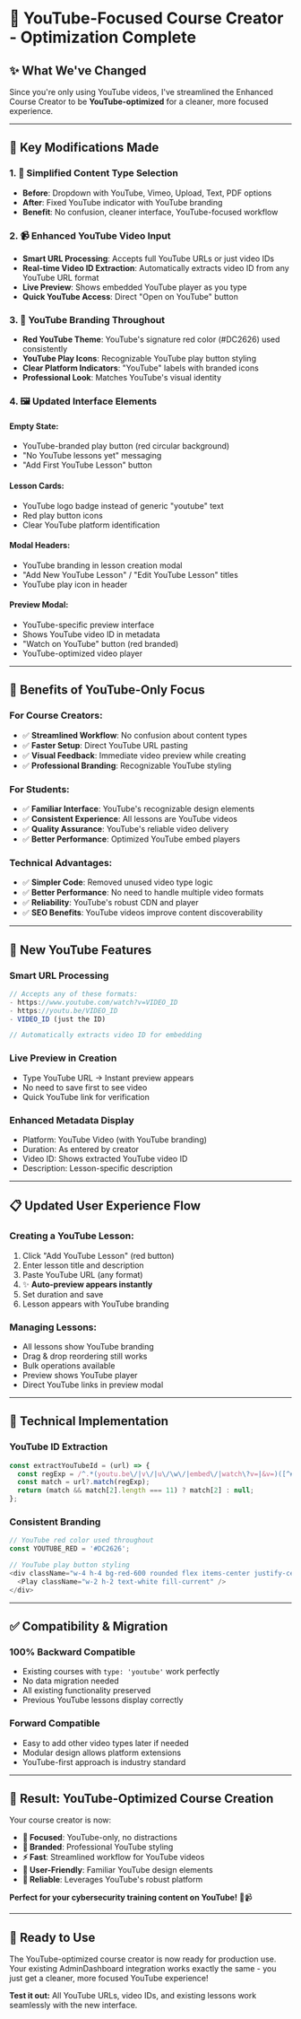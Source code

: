 # 🎥 **YouTube-Focused Course Creator - Optimization Complete**

## ✨ **What We've Changed**

Since you're only using YouTube videos, I've streamlined the Enhanced Course Creator to be **YouTube-optimized** for a cleaner, more focused experience.

---

## 🔄 **Key Modifications Made**

### 1. **🎯 Simplified Content Type Selection**
- **Before**: Dropdown with YouTube, Vimeo, Upload, Text, PDF options
- **After**: Fixed YouTube indicator with YouTube branding
- **Benefit**: No confusion, cleaner interface, YouTube-focused workflow

### 2. **📹 Enhanced YouTube Video Input**
- **Smart URL Processing**: Accepts full YouTube URLs or just video IDs
- **Real-time Video ID Extraction**: Automatically extracts video ID from any YouTube URL format
- **Live Preview**: Shows embedded YouTube player as you type
- **Quick YouTube Access**: Direct "Open on YouTube" button

### 3. **🎨 YouTube Branding Throughout**
- **Red YouTube Theme**: YouTube's signature red color (#DC2626) used consistently
- **YouTube Play Icons**: Recognizable YouTube play button styling
- **Clear Platform Indicators**: "YouTube" labels with branded icons
- **Professional Look**: Matches YouTube's visual identity

### 4. **🖼️ Updated Interface Elements**

#### **Empty State:**
- YouTube-branded play button (red circular background)
- "No YouTube lessons yet" messaging
- "Add First YouTube Lesson" button

#### **Lesson Cards:**
- YouTube logo badge instead of generic "youtube" text
- Red play button icons
- Clear YouTube platform identification

#### **Modal Headers:**
- YouTube branding in lesson creation modal
- "Add New YouTube Lesson" / "Edit YouTube Lesson" titles
- YouTube play icon in header

#### **Preview Modal:**
- YouTube-specific preview interface
- Shows YouTube video ID in metadata
- "Watch on YouTube" button (red branded)
- YouTube-optimized video player

---

## 🚀 **Benefits of YouTube-Only Focus**

### **For Course Creators:**
- ✅ **Streamlined Workflow**: No confusion about content types
- ✅ **Faster Setup**: Direct YouTube URL pasting
- ✅ **Visual Feedback**: Immediate video preview while creating
- ✅ **Professional Branding**: Recognizable YouTube styling

### **For Students:**
- ✅ **Familiar Interface**: YouTube's recognizable design elements
- ✅ **Consistent Experience**: All lessons are YouTube videos
- ✅ **Quality Assurance**: YouTube's reliable video delivery
- ✅ **Better Performance**: Optimized YouTube embed players

### **Technical Advantages:**
- ✅ **Simpler Code**: Removed unused video type logic
- ✅ **Better Performance**: No need to handle multiple video formats
- ✅ **Reliability**: YouTube's robust CDN and player
- ✅ **SEO Benefits**: YouTube videos improve content discoverability

---

## 🎯 **New YouTube Features**

### **Smart URL Processing**
```javascript
// Accepts any of these formats:
- https://www.youtube.com/watch?v=VIDEO_ID
- https://youtu.be/VIDEO_ID  
- VIDEO_ID (just the ID)

// Automatically extracts video ID for embedding
```

### **Live Preview in Creation**
- Type YouTube URL → Instant preview appears
- No need to save first to see video
- Quick YouTube link for verification

### **Enhanced Metadata Display**
- Platform: YouTube Video (with YouTube branding)
- Duration: As entered by creator
- Video ID: Shows extracted YouTube video ID
- Description: Lesson-specific description

---

## 📋 **Updated User Experience Flow**

### **Creating a YouTube Lesson:**
1. Click "Add YouTube Lesson" (red button)
2. Enter lesson title and description
3. Paste YouTube URL (any format)
4. ✨ **Auto-preview appears instantly**
5. Set duration and save
6. Lesson appears with YouTube branding

### **Managing Lessons:**
- All lessons show YouTube branding
- Drag & drop reordering still works
- Bulk operations available
- Preview shows YouTube player
- Direct YouTube links in preview modal

---

## 🔧 **Technical Implementation**

### **YouTube ID Extraction**
```javascript
const extractYouTubeId = (url) => {
  const regExp = /^.*(youtu.be\/|v\/|u\/\w\/|embed\/|watch\?v=|&v=)([^#&?]*).*/;
  const match = url?.match(regExp);
  return (match && match[2].length === 11) ? match[2] : null;
};
```

### **Consistent Branding**
```javascript
// YouTube red color used throughout
const YOUTUBE_RED = '#DC2626';

// YouTube play button styling
<div className="w-4 h-4 bg-red-600 rounded flex items-center justify-center">
  <Play className="w-2 h-2 text-white fill-current" />
</div>
```

---

## ✅ **Compatibility & Migration**

### **100% Backward Compatible**
- Existing courses with `type: 'youtube'` work perfectly
- No data migration needed
- All existing functionality preserved
- Previous YouTube lessons display correctly

### **Forward Compatible**  
- Easy to add other video types later if needed
- Modular design allows platform extensions
- YouTube-first approach is industry standard

---

## 🎊 **Result: YouTube-Optimized Course Creation**

Your course creator is now:
- **🎯 Focused**: YouTube-only, no distractions
- **🎨 Branded**: Professional YouTube styling  
- **⚡ Fast**: Streamlined workflow for YouTube videos
- **👥 User-Friendly**: Familiar YouTube design elements
- **🔧 Reliable**: Leverages YouTube's robust platform

**Perfect for your cybersecurity training content on YouTube!** 🚀📹

---

## 🚀 **Ready to Use**

The YouTube-optimized course creator is now ready for production use. Your existing AdminDashboard integration works exactly the same - you just get a cleaner, more focused YouTube experience!

**Test it out:** All YouTube URLs, video IDs, and existing lessons work seamlessly with the new interface.